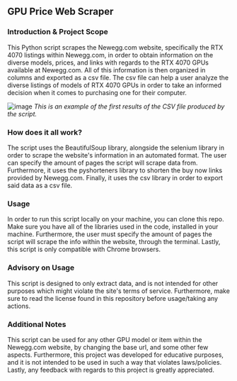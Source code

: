 ## GPU Price Web Scraper

### Introduction & Project Scope
This Python script scrapes the Newegg.com website, specifically the RTX 4070 listings within Newegg.com, in order to obtain information on the diverse models, prices, and links with regards to the RTX 4070 GPUs available at Newegg.com. All of this information is then organized in columns and exported as a csv file. The csv file can help a user analyze the diverse listings of models of RTX 4070 GPUs in order to take an informed decision when it comes to purchasing one for their computer.

![image](https://github.com/Lorenzo-Castellini-Coutin/GPU-Price-Web-Scraper/assets/153740191/dc77fd03-5bbb-4a57-abbb-6368f1b39a39)
_This is an example of the first results of the CSV file produced by the script._

### How does it all work?
The script uses the BeautifulSoup library, alongside the selenium library in order to scrape the website's information in an automated format. The user can specify the amount of pages the script will scrape data from. Furthermore, it uses the pyshorteners library to shorten the buy now links provided by Newegg.com. Finally, it uses the csv library in order to export said data as a csv file.

### Usage
In order to run this script locally on your machine, you can clone this repo. Make sure you have all of the libraries used in the code, installed in your machine. Furthermore, the user must specify the amount of pages the script will scrape the info within the website, through the terminal. Lastly, this script is only compatible with Chrome browsers.

### Advisory on Usage
This script is designed to only extract data, and is not intended for other purposes which might violate the site's terms of service. Furthermore, make sure to read the license found in this repository before usage/taking any actions.

### Additional Notes
This script can be used for any other GPU model or item within the Newegg.com website, by changing the base url, and some other few aspects. Furthermore, this project was developed for educative purposes, and it is not intended to be used in such a way that violates laws/policies. Lastly, any feedback with regards to this project is greatly appreciated. 
